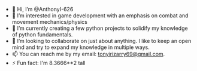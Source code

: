 - 👋 Hi, I’m @AnthonyI-626
- 👀 I’m interested in game development with an emphasis on combat and movement mechanics/physics
- 🌱 I’m currently creating a few python projects to solidify my knowledge of python fundamentals.
- 💞️ I’m looking to collaborate on just about anything. I like to keep an open mind and try to expand my knowledge in multiple ways.
- 📫 You can reach me by my email: tonyirizarry69@gmail.com.
- ⚡ Fun fact: I'm 8.3666**2 tall

<!---
AnthonyI-626/AnthonyI-626 is a ✨ special ✨ repository because its `README.md` (this file) appears on your GitHub profile.
You can click the Preview link to take a look at your changes.
--->
